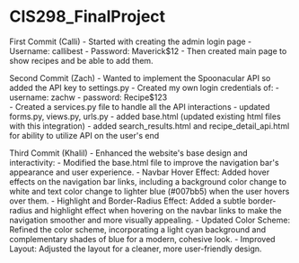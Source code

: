 # CIS298_FinalProject
First Commit (Calli) - Started with creating the admin login page
                     - Username: callibest
                     - Password: Maverick$12
                     - Then created main page to show recipes and be able to add them. 

Second Commit (Zach) - Wanted to implement the Spoonacular API so added the API key to settings.py
                     - Created my own login credentials of:
                     - username: zachw
                     - password: Recipe$123  
                     - Created a services.py file to handle all the API interactions
                     - updated forms.py, views.py, urls.py
                     - added base.html (updated existing html files with this integration)
                     - added search_results.html and recipe_detail_api.html for ability to utilize API on the user's end

Third Commit (Khalil) - Enhanced the website's base design and interactivity:
                      - Modified the base.html file to improve the navigation bar's appearance and user experience.
                      - Navbar Hover Effect: Added hover effects on the navigation bar links, including a background color change to white and text color change to lighter blue (#007bb5) when the user hovers over them.
                      - Highlight and Border-Radius Effect: Added a subtle border-radius and highlight effect when hovering on the navbar links to make the navigation smoother and more visually appealing.
                      - Updated Color Scheme: Refined the color scheme, incorporating a light cyan background and complementary shades of blue for a modern, cohesive look.
                      - Improved Layout: Adjusted the layout for a cleaner, more user-friendly design.
